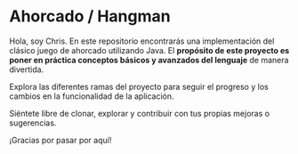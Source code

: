 # Ahorcado / Hangman 

Hola, soy Chris. En este repositorio encontrarás una implementación del clásico juego de ahorcado utilizando Java. El **propósito de este proyecto es poner en práctica conceptos básicos y avanzados del lenguaje** de manera divertida.

Explora las diferentes ramas del proyecto para seguir el progreso y los cambios en la funcionalidad de la aplicación.

Siéntete libre de clonar, explorar y contribuir con tus propias mejoras o sugerencias.

¡Gracias por pasar por aquí!
